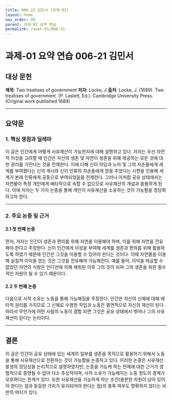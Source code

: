 ```yaml
---
title: 006-21 김민서 (과제-01)
layout: home
nav_order: 99
parent: 과제-01 요약 연습
permalink: /asmt-01/006-21
---
```


# 과제-01 요약 연습 006-21 김민서

## 대상 문헌  
**제목**: Two treatises of government
**저자**: Locke, J
**출처**: Locke, J. (1689). Two treatises of government. (P. Laslett, Ed.). Cambridge University Press. (Original work published 1689)


---

## 요약문  

### 1. 핵심 쟁점과 딜레마  
이 글은 인간에게 어떻게 사유재산이 가능한지에 대해 설명하고 있다. 저자는 우선 자연적 이성을 고려할 때 인간은 자신의 생존 및 자연이 생존을 위해 제공하는 모든 것에 대한 권리를 가진다는 것을 전제한다. 이에 더해 신이 아담과 노아 및 그의 자손들에게 세계를 부여했다는 신의 계시와 신이 인류의 자손들에게 땅을 주었다는 시편을 인용해 세계가 본래 인류에게 공동으로 부여되었음을 전제한다. 그러나 이처럼 공유 상태에서는 자연물이 특정 개인에게 배타적으로 속할 수 없으므로 사유재산의 개념과 충돌하게 된다. 이에 저자는 두 가지 논증을 통해 개인이 사유재산을 소유하는 것이 가능함을 정당화하고자 한다.

---

### 2. 주요 논증 및 근거  

#### 2.1 첫 번째 논증
먼저, 저자는 인간이 생존과 편의를 위해 자연을 이용해야 하며, 이를 위해 자연을 전유해야 한다고 주장한다. 신이 인간에게 이성을 부여해 세계를 생존과 편의를 위해 활용하도록 하였기 때문에 인간은 그것을 이용할 수 있어야 한다는 것이다. 이때 자연물을 이용해 실질적 이익을 얻는 것은 그것을 전유해야 가능해진다. 예를 들어, 이익을 제공할 수 없었던 자연의 식량은 인디언에 의해 채취된 이후 그의 것이 되며 그의 생존을 위한 필수적인 자원이 될 수 있기 때문이다.

#### 2.2 두 번째 논증
다음으로 사적 소유는 노동을 통해 가능해짐을 주장한다. 인간은 자신의 신체에 대해 배타적 권리를 가지므로 그 신체로 수행한 작업과 노동은 필연적으로 자신의 재산이 된다. 따라서 무언가에 어떤 사람의 노동이 결합 되면 그것은 공유 상태에서 벗어나 그의 사유재산이 된다는 논리이다.

---

## 결론  
이 글은 인간이 공유 상태에 있는 세계의 일부를 생존을 목적으로 활용하기 위해서 노동을 통해 사유재산으로 전환하는 것이 가능함을 논증하고 있다. 이러한 논증은 사유재산 발생의 정당성을 논리적으로 설명하였지만, 논증을 가능케 하는 전제에 대한 근거가 경험적으로 증명될 수 없어 다소 추상적이며, 사적 소유가 가능해지는 노동 정도의 경계가 모호하다는 한계가 있다. 또한 사유재산을 가능하게 하는 조건(충분한 자원이 남아 있어야 한다는 점과 동등한 가치가 유지되어야 한다는 점)의 충족 여부도 명확하지 않다는 비판의 여지가 있다.
